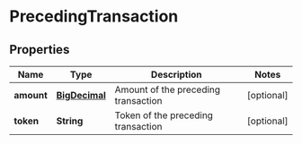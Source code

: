 
# PrecedingTransaction

## Properties
Name | Type | Description | Notes
------------ | ------------- | ------------- | -------------
**amount** | [**BigDecimal**](BigDecimal.md) | Amount of the preceding transaction |  [optional]
**token** | **String** | Token of the preceding transaction |  [optional]



